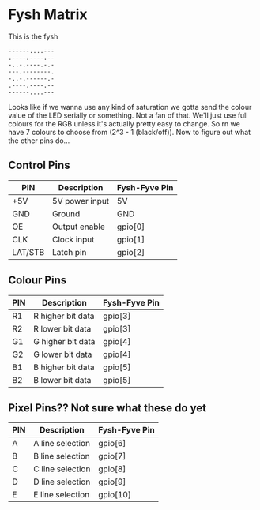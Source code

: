 # Fysh Matrix

This is the fysh

```
------....---
.----.----.--
-..-.----.-.-
---.--------.
-..-.------.-
.----.----.--
------....---
```

Looks like if we wanna use any kind of saturation we gotta send the colour value
of the LED serially or something. Not a fan of that. We'll just use full colours
for the RGB unless it's actually pretty easy to change. So rn we have 7 colours
to choose from (2^3 - 1 (black/off)). Now to figure out what the other pins
do...

## Control Pins

| PIN     | Description    | Fysh-Fyve Pin |
| ------- | -------------- | ------------- |
| +5V     | 5V power input | 5V            |
| GND     | Ground         | GND           |
| OE      | Output enable  | gpio[0]       |
| CLK     | Clock input    | gpio[1]       |
| LAT/STB | Latch pin      | gpio[2]       |

## Colour Pins

| PIN | Description       | Fysh-Fyve Pin |
| --- | ----------------- | ------------- |
| R1  | R higher bit data | gpio[3]       |
| R2  | R lower bit data  | gpio[3]       |
| G1  | G higher bit data | gpio[4]       |
| G2  | G lower bit data  | gpio[4]       |
| B1  | B higher bit data | gpio[5]       |
| B2  | B lower bit data  | gpio[5]       |

## Pixel Pins?? Not sure what these do yet

| PIN | Description      | Fysh-Fyve Pin |
| --- | ---------------- | ------------- |
| A   | A line selection | gpio[6]       |
| B   | B line selection | gpio[7]       |
| C   | C line selection | gpio[8]       |
| D   | D line selection | gpio[9]       |
| E   | E line selection | gpio[10]      |
